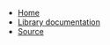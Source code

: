 - [Home](/)
- [Library documentation](https://noraj.github.io/aspisec/ruby/Aspisec)
- [Source](https://github.com/noraj/aspisec)
